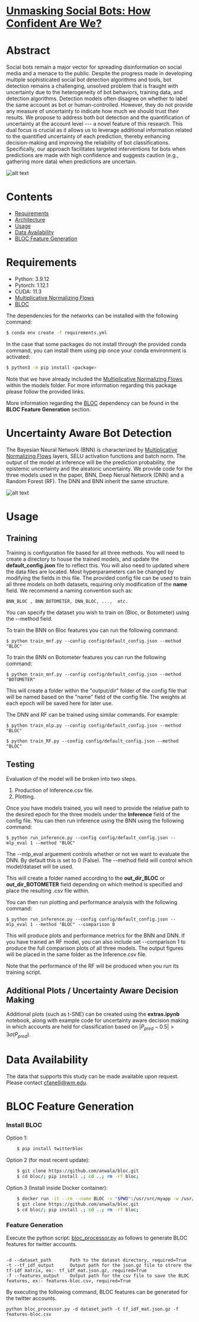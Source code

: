 # [Unmasking Social Bots: How Confident Are We?](https://arxiv.org/abs/2407.13929)

# Abstract 

Social bots remain a major vector for spreading disinformation on social media and a menace to the public. Despite the progress made in developing multiple sophisticated social bot detection algorithms and tools, bot detection remains a challenging, unsolved problem that is fraught with uncertainty due to the heterogeneity of bot behaviors, training data, and detection algorithms. Detection models often disagree on whether to label the same account as bot or human-controlled. However, they do not provide any measure of uncertainty to indicate how much we should trust their results. We propose to address both bot detection and the quantification of uncertainty at the account level --- a novel feature of this research. This dual focus is crucial as it allows us to leverage additional information related to the quantified uncertainty of each prediction, thereby enhancing decision-making and improving the reliability of bot classifications. Specifically, our approach facilitates targeted interventions for bots when predictions are made with high confidence and suggests caution (e.g., gathering more data) when predictions are uncertain.

![alt text](Figures/intro_figure.png)

# Contents
- [Requirements](#Section-1)
- [Architecture](#Section-2)
- [Usage](#Section-3)
- [Data Availability](#Section-4)
- [BLOC Feature Generation](#Section-5)
    

# Requirements

- Python:     3.9.12
- Pytorch:    1.12.1
- CUDA:       11.3
- [Multiplicative Normalizing Flows](https://github.com/janosh/torch-mnf)
- [BLOC](https://github.com/anwala/bloc)

The dependencies for the networks can be installed with the following command:

```bash
$ conda env create -f requirements.yml
```

In the case that some packages do not install through the provided conda command, you can install them using pip once your conda environment is activated:

```bash
$ python3 -m pip install <package>
```

Note that we have already included the [Multiplicative Normalizing Flows](https://github.com/janosh/torch-mnf) within the models folder. For more information regarding this package please follow the provided links. 

More information regarding the [BLOC](https://github.com/anwala/bloc) dependency can be found in the __BLOC Feature Generation__ section.

# Uncertainty Aware Bot Detection

The Bayesian Neural Network (BNN) is characterized by [Multiplicative Normalizing Flows](https://github.com/janosh/torch-mnf) layers, SELU activation functions and batch norm. The output of the model at inference will be the prediction probability, the epistemic uncertainty and the aleatoric uncertainty. We provide code for the three models used in the paper, BNN, Deep Nerual Network (DNN) and a Random Forest (RF). The DNN and BNN inherit the same structure.

![alt text](Figures/Analysis_Pipeline.png)



# Usage 

## Training 

Training is configuration file based for all three methods. You will need to create a directory to house the trained models, and update the __default_config.json__ file to reflect this. You will also need to updated where the data files are located. Most hyperparameters can be changed by modifying the fields in this file. The provided config file can be used to train all three models on both datasets, requiring only modification of the __name__ field. We recommend a naming convention such as:
    
`BNN_BLOC , BNN_BOTOMETER, DNN_BLOC, ...,  etc. `
    
You can specify the dataset you wish to train on (Bloc, or Botometer) using the --method field.
    
To train the BNN on Bloc features you can run the following command:
    
```
$ python train_mnf.py --config config/default_config.json --method "BLOC"
```

To train the BNN on Botometer features you can run the following command:
    
```
$ python train_mnf.py --config config/default_config.json --method "BOTOMETER"
```

This will create a folder within the "output/dir" folder of the config file that will be named based on the "name" field of the config file. The weights at each epoch will be saved here for later use.
    
The DNN and RF can be trained using similar commands. For example:
    
```
$ python train_mlp.py --config config/default_config.json --method "BLOC"
```` 

```
$ python train_RF.py --config config/default_config.json --method "BLOC"
```

## Testing

Evaluation of the model will be broken into two steps.
    
1. Production of Inference.csv file.
2. Plotting.
    
Once you have models trained, you will need to provide the relative path to the desired epoch for the three models under the __Inference__ field of the config file. You can then run inference using the BNN using the following command:
    
```
$ python run_inference.py --config config/default_config.json --mlp_eval 1 --method "BLOC"
```

The --mlp_eval arguement controls whether or not we want to evaluate the DNN. By default this is set to 0 (False). The --method field will control which model/dataset will be used.

This will create a folder named according to the __out_dir_BLOC__ or __out_dir_BOTOMETER__ field depending on which method is specified and place the resulting .csv file within.

You can then run plotting and performance analysis with the following command:

```
$ python run_inference.py --config config/default_config.json --mlp_eval 1 --method "BLOC" --comparison 0
```
    
This will produce plots and performance metrics for the BNN and DNN. If you have trained an RF model, you can also include set --comparison 1 to produce the full comparison plots of all three models. The output figures will be placed in the same folder as the Inference.csv file.  
    
Note that the performance of the RF will be produced when you run its training script.

## Additional Plots / Uncertainty Aware Decision Making
    
Additional plots (such as t-SNE) can be created using the __extras.ipynb__ notebook, along with example code for uncertainty aware decision making in which accounts are held for classification based on $|P_{pred} - 0.5| > 3\sigma(P_{pred}).$ 

# Data Availability

The data that supports this study can be made available upon request. Please contact [cfanelli@wm.edu](mailto:cfanelli@wm.edu).

# BLOC Feature Generation

### Install BLOC

Option 1:
```bash
    $ pip install twitterbloc
```
    
Option 2 (for most recent update):
```bash
    $ git clone https://github.com/anwala/bloc.git
    $ cd bloc/; pip install .; cd ..; rm -rf bloc;
```
    
Option 3 (Install inside Docker container):
```bash
    $ docker run -it --rm --name BLOC -v "$PWD":/usr/src/myapp -w /usr/src/myapp python:3.7-stretch bash
    $ git clone https://github.com/anwala/bloc.git
    $ cd bloc/; pip install .; cd ..; rm -rf bloc;
```

### Feature Generation

Execute the python script: [bloc_processor.py](BlocProcessing/bloc_processor.py) as follows to generate BLOC features for twitter accounts.

```

-d --dataset_path       Path to the dataset directory, required=True
-t --tf_idf_output      Output path for the json.gz file to strore the tf-idf matrix, ex:- tf_idf_mat.json.gz, required=True
-f --features_output    Output path for the csv file to save the BLOC features, ex:- features-bloc.csv, required=True
```

By executing the following command, BLOC features can be generated for the twitter accounts. 

```
python bloc_processor.py -d dataset_path -t tf_idf_mat.json.gz -f features-bloc.csv
```
